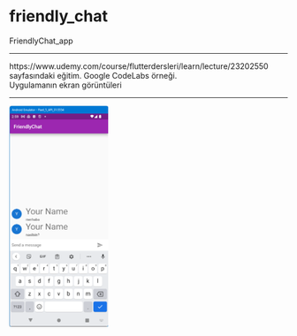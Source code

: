 # friendly_chat

FriendlyChat_app
<HR>
https://www.udemy.com/course/flutterdersleri/learn/lecture/23202550 sayfasındaki eğitim.
Google CodeLabs örneği.
<BR>
Uygulamanın ekran görüntüleri
<HR>
<img src="https://github.com/VedatBiner/flutter-codes/blob/master/friendly_chat/screen_shots/img-01.png" height="400em"/>
